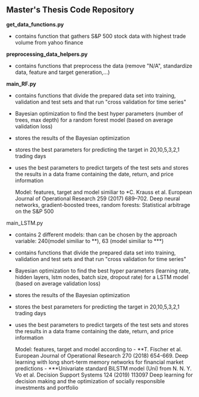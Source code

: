 ## Master's Thesis Code Repository


**get_data_functions.py**

* contains function that  gathers S&P 500 stock data with highest trade volume from yahoo finance

**preprocessing_data_helpers.py**

* contains functions that preprocess the data (remove "N/A", standardize data, feature and target generation,...)
	
**main_RF.py**
	
* contains functions that divide the prepared data set into training, validation and test sets and that run "cross validation for time series"
* Bayesian optimization to find the best hyper parameters (number of trees, max depth) for a random forest model (based on average validation loss)
* stores the results of the Bayesian optimization
* stores the best parameters for predicting the target in 20,10,5,3,2,1 trading days 
* uses the best parameters to predict targets of the test sets and stores the results in a data frame containing the date, return, and price information

	Model: features, target and model similiar to 
		*C. Krauss et al. European Journal of Operational Research 259 (2017) 689–702. Deep neural networks, gradient-boosted trees, random forests: Statistical arbitrage on the S&P 500
	
main_LSTM.py 

* contains 2 different models: than can be chosen by the approach variable: 240(model similiar to **), 63 (model similiar to ***)
* contains functions that divide the prepared data set into training, validation and test sets and that run "cross validation for time series"
* Bayesian optimization to find the best hyper parameters (learning rate, hidden layers, lstm nodes, batch size, dropout rate) for a LSTM model (based on average validation loss)	
* stores the results of the Bayesian optimization
* stores the best parameters for predicting the target in 20,10,5,3,2,1 trading days 
* uses the best parameters to predict targets of the test sets and stores the results in a data frame containing the date, return, and price information
	
	Model: features, target and model according to 
		- **T. Fischer et al. European Journal of Operational Research 270 (2018) 654-669. Deep learning with long short-term memory networks for financial market predictions
		- ***Univariate standard BiLSTM model (Uni) from N. N. Y. Vo et al. Decision Support Systems 124 (2019) 113097 Deep learning for decision making and the optimization of socially responsible investments and portfolio